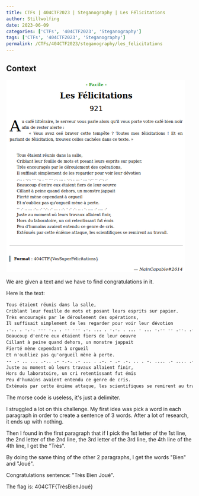 ```yaml
---
title: CTFs | 404CTF2023 | Steganography | Les Félicitations
author: Stillwolfing
date: 2023-06-09
categories: ['CTFs', '404CTF2023', 'Steganography']
tags: ['CTFs', '404CTF2023', 'Steganography']
permalink: /CTFs/404CTF2023/steganography/les_felicitations
---
```


## Context

![context](/assets/img/CTFs/404CTF2023/steganography/les_felicitations/context.png)

We are given a text and we have to find congratulations in it.

Here is the text:

```txt
Tous étaient réunis dans la salle,
Criblant leur feuille de mots et posant leurs esprits sur papier.
Très encouragés par le déroulement des opérations,
Il suffisait simplement de les regarder pour voir leur dévotion
.-.. . -.-. --- -.. . -- --- .-. ... . -.-. . ... - ... -.-- -- .--. .-
Beaucoup d'entre eux étaient fiers de leur oeuvre
Cillant à peine quand dehors, un monstre jappait
Fierté mène cependant à orgueil
Et n'oubliez pas qu'orgueil mène à perte.
-- .- .. ... .-.. .- -.-. .- ... . .-. - .- .-. .. . -. .... .- .... .-
Juste au moment où leurs travaux allaient finir,
Hors du laboratoire, un cri retentissant fut émis
Peu d'humains avaient entendu ce genre de cris.
Exténués par cette énième attaque, les scientifiques se remirent au travail.
```

The morse code is useless, it's just a delimiter.

I struggled a lot on this challenge. My first idea was pick a word in each paragraph in order to create a sentence of 3 words. After a lot of research, it ends up with nothing.

Then I found in the first paragraph that if I pick the 1st letter of the 1st line, the 2nd letter of the 2nd line, the 3rd letter of the 3rd line, the 4th line of the 4th line, I get the "Très".

By doing the same thing of the other 2 paragraphs, I get the words "Bien" and "Joué".

Congratulations sentence: "Très Bien Joué".

The flag is: 404CTF{TrèsBienJoué}

